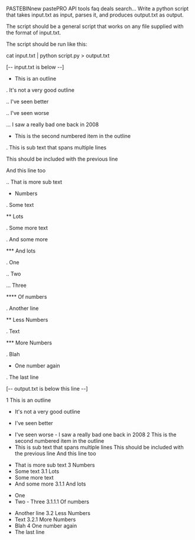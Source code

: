PASTEBINnew pastePRO	API tools faq deals
search...
Write a python script that takes input.txt as input, parses it, and produces output.txt as output.

The script should be a general script that works on any file supplied with the format of input.txt.

The script should be run like this:

cat input.txt | python script.py > output.txt

[-- input.txt is below --]

* This is an outline

. It's not a very good outline

.. I've seen better

.. I've seen worse

... I saw a really bad one back in 2008

* This is the second numbered item in the outline

. This is sub text that spans multiple lines

This should be included with the previous line

And this line too

.. That is more sub text

* Numbers

. Some text

** Lots

. Some more text

. And some more

*** And lots

. One

.. Two

... Three

**** Of numbers

. Another line

** Less Numbers

. Text

*** More Numbers

. Blah

* One number again

. The last line

[-- output.txt is below this line --]

1 This is an outline
  + It's not a very good outline
   - I've seen better
   + I've seen worse
    - I saw a really bad one back in 2008
2 This is the second numbered item in the outline
  + This is sub text that spans multiple lines
    This should be included with the previous line
    And this line too
   - That is more sub text
3 Numbers
  - Some text
3.1 Lots
  - Some more text
  - And some more
3.1.1 And lots
  + One
   + Two
    - Three
3.1.1.1 Of numbers
  - Another line
3.2 Less Numbers
  - Text
3.2.1 More Numbers
  - Blah
4 One number again
  - The last line
